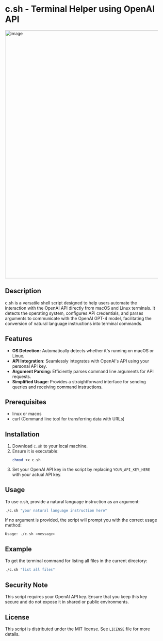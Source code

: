 # c.sh - Terminal Helper using OpenAI API
<img width="815" alt="image" src="https://github.com/user-attachments/assets/53ce4443-ea01-43aa-9455-0fa245bbc69e">

## Description
c.sh is a versatile shell script designed to help users automate the interaction with the OpenAI API directly from macOS and Linux terminals. It detects the operating system, configures API credentials, and parses arguments to communicate with the OpenAI GPT-4 model, facilitating the conversion of natural language instructions into terminal commands.

## Features
- **OS Detection:** Automatically detects whether it's running on macOS or Linux.
- **API Integration:** Seamlessly integrates with OpenAI's API using your personal API key.
- **Argument Parsing:** Efficiently parses command line arguments for API requests.
- **Simplified Usage:** Provides a straightforward interface for sending queries and receiving command instructions.

## Prerequisites
- linux or macos
- curl (Command line tool for transferring data with URLs)

## Installation
1. Download `c.sh` to your local machine.
2. Ensure it is executable:
   ```bash
   chmod +x c.sh
   ```
3. Set your OpenAI API key in the script by replacing `YOUR_API_KEY_HERE` with your actual API key.

## Usage
To use c.sh, provide a natural language instruction as an argument:
```bash
./c.sh "your natural language instruction here"
```
If no argument is provided, the script will prompt you with the correct usage method:
```bash
Usage: ./c.sh <message>
```

## Example
To get the terminal command for listing all files in the current directory:
```bash
./c.sh "list all files"
```

## Security Note
This script requires your OpenAI API key. Ensure that you keep this key secure and do not expose it in shared or public environments.

## License
This script is distributed under the MIT license. See `LICENSE` file for more details.
